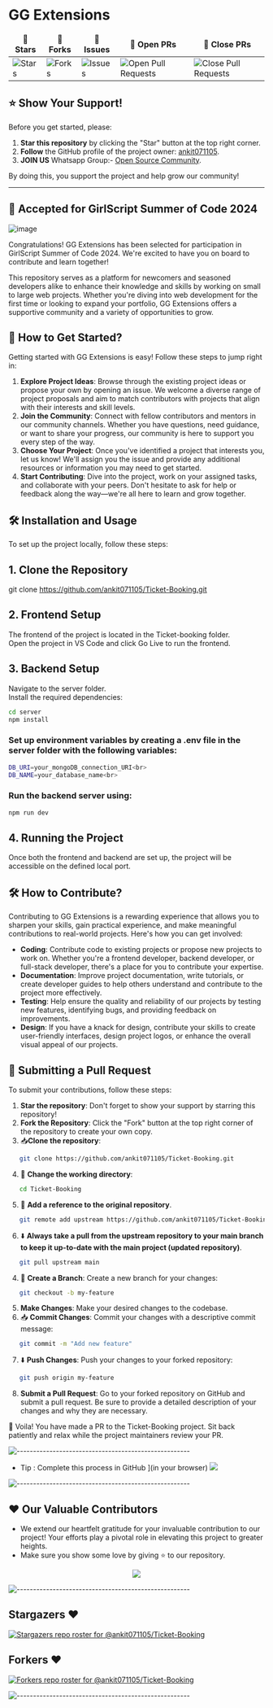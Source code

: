 

# GG Extensions
<table align="center">
    <thead align="center">
        <tr border: 2px;>
            <td><b>🌟 Stars</b></td>
            <td><b>🍴 Forks</b></td>
            <td><b>🐛 Issues</b></td>
            <td><b>🔔 Open PRs</b></td>
            <td><b>🔕 Close PRs</b></td>
        </tr>
     </thead>
    <tbody>
         <tr>
            <td><img alt="Stars" src="https://img.shields.io/github/stars/ankit071105/Ticket-Booking?style=flat&logo=github"/></td>
             <td><img alt="Forks" src="https://img.shields.io/github/forks/ankit071105/Ticket-Booking?style=flat&logo=github"/></td>
            <td><img alt="Issues" src="https://img.shields.io/github/issues/ankit071105/Ticket-Booking?style=flat&logo=github"/></td>
            <td><img alt="Open Pull Requests" src="https://img.shields.io/github/issues-pr/ankit071105/Ticket-Booking?style=flat&logo=github"/></td>
           <td><img alt="Close Pull Requests" src="https://img.shields.io/github/issues-pr-closed/ankit071105/Ticket-Booking?style=flat&color=critical&logo=github"/></td>
        </tr>
    </tbody>
</table>


## ⭐️ Show Your Support!

Before you get started, please:

1. **Star this repository** by clicking the "Star" button at the top right corner.
2. **Follow** the GitHub profile of the project owner: [ankit071105](https://github.com/ankit071105).
3. **JOIN US** Whatsapp Group:- [Open Source Community](https://chat.whatsapp.com/JWfNTvpbNTfDp0zWsgNGWi).

By doing this, you support the project and help grow our community!

---

## 🎉 Accepted for GirlScript Summer of Code 2024

  ![image](https://github.com/user-attachments/assets/5263dc32-ce09-4835-b964-7f996e970eb5)

Congratulations! GG Extensions has been selected for participation in GirlScript Summer of Code 2024. We're excited to have you on board to contribute and learn together!

This repository serves as a platform for newcomers and seasoned developers alike to enhance their knowledge and skills by working on small to large web projects. Whether you're diving into web development for the first time or looking to expand your portfolio, GG Extensions offers a supportive community and a variety of opportunities to grow.

## 🚀 How to Get Started?

Getting started with GG Extensions is easy! Follow these steps to jump right in:

1. **Explore Project Ideas**: Browse through the existing project ideas or propose your own by opening an issue. We welcome a diverse range of project proposals and aim to match contributors with projects that align with their interests and skill levels.
2. **Join the Community**: Connect with fellow contributors and mentors in our community channels. Whether you have questions, need guidance, or want to share your progress, our community is here to support you every step of the way.
3. **Choose Your Project**: Once you've identified a project that interests you, let us know! We'll assign you the issue and provide any additional resources or information you may need to get started.
4. **Start Contributing**: Dive into the project, work on your assigned tasks, and collaborate with your peers. Don't hesitate to ask for help or feedback along the way—we're all here to learn and grow together.

## 🛠 Installation and Usage
To set up the project locally, follow these steps:

## 1. Clone the Repository
git clone https://github.com/ankit071105/Ticket-Booking.git

## 2. Frontend Setup
The frontend of the project is located in the Ticket-booking folder.<br>
Open the project in VS Code and click Go Live to run the frontend.

## 3. Backend Setup
Navigate to the server folder.<br>
Install the required dependencies:<br>
```bash
cd server
npm install
```
### Set up environment variables by creating a .env file in the server folder with the following variables:
```bash
DB_URI=your_mongoDB_connection_URI<br>
DB_NAME=your_database_name<br>
```
### Run the backend server using:
```bash
npm run dev
```
## 4. Running the Project
Once both the frontend and backend are set up, the project will be accessible on the defined local port.


## 🛠 How to Contribute?

Contributing to GG Extensions is a rewarding experience that allows you to sharpen your skills, gain practical experience, and make meaningful contributions to real-world projects. Here's how you can get involved:

- **Coding**: Contribute code to existing projects or propose new projects to work on. Whether you're a frontend developer, backend developer, or full-stack developer, there's a place for you to contribute your expertise.
- **Documentation**: Improve project documentation, write tutorials, or create developer guides to help others understand and contribute to the project more effectively.
- **Testing**: Help ensure the quality and reliability of our projects by testing new features, identifying bugs, and providing feedback on improvements.
- **Design**: If you have a knack for design, contribute your skills to create user-friendly interfaces, design project logos, or enhance the overall visual appeal of our projects.

## 🔄 Submitting a Pull Request

To submit your contributions, follow these steps:

1. **Star the repository**: Don't forget to show your support by starring this repository!
2. **Fork the Repository**: Click the "Fork" button at the top right corner of the repository to create your own copy.
3. 📥**Clone the repository**:
```bash
   git clone https://github.com/ankit071105/Ticket-Booking.git
   ```
4. 📂 **Change the working directory**: 
```bash
   cd Ticket-Booking
   ```
5. 🔗 **Add a reference to the original repository**.
```bash
   git remote add upstream https://github.com/ankit071105/Ticket-Booking.git
   ```
6. ⬇️ **Always take a pull from the upstream repository to your main branch to keep it up-to-date with the main project (updated repository)**.
```bash
   git pull upstream main
   ```
4. 🌿 **Create a Branch**: Create a new branch for your changes:
```bash
   git checkout -b my-feature
   ```
5. **Make Changes**: Make your desired changes to the codebase.
6. 📥 **Commit Changes**: Commit your changes with a descriptive commit message:
```bash
   git commit -m "Add new feature"
   ```
7. ⬇️ **Push Changes**: Push your changes to your forked repository:
```bash
   git push origin my-feature
   ```
8. **Submit a Pull Request**: Go to your forked repository on GitHub and submit a pull request. Be sure to provide a detailed description of your changes and why they are necessary.

🎉 Voila! You have made a PR to the Ticket-Booking project. Sit back patiently and relax while the project maintainers review your PR.

![-----------------------------------------------------](https://raw.githubusercontent.com/andreasbm/readme/master/assets/lines/rainbow.png)
* Tip : Complete this process in GitHub ](in your browser)
[![](https://mermaid.ink/img/pako:eNpFUMtywjAM_BWNzvADOfRQWk5th0mPCQfhKI_iB1XsYRjg35EdpvVBlrQrraQrmtAxVtjbcDYjSYSPuvWgbxvk2GQDcWQ4SfhhE_ewXr_AQcibsdkIU2Qg-OIzvJbcfqldCIX73k2xyQb6yfITL3FGTXBO8U35ipAO4Qeen8QFz9TbdvJk7eUGpsju6n_9XbIWav5NPEctxBU6FkdTp4tdc6MWtbXjFit1O5Jji62_K49SDN8Xb7CKkniFEtIwYtWTnTVKp04F3iYahNxflnX4IJ_L3cr57g_ewG4o?type=png)](https://mermaid.live/edit#pako:eNpFUMtywjAM_BWNzvADOfRQWk5th0mPCQfhKI_iB1XsYRjg35EdpvVBlrQrraQrmtAxVtjbcDYjSYSPuvWgbxvk2GQDcWQ4SfhhE_ewXr_AQcibsdkIU2Qg-OIzvJbcfqldCIX73k2xyQb6yfITL3FGTXBO8U35ipAO4Qeen8QFz9TbdvJk7eUGpsju6n_9XbIWav5NPEctxBU6FkdTp4tdc6MWtbXjFit1O5Jji62_K49SDN8Xb7CKkniFEtIwYtWTnTVKp04F3iYahNxflnX4IJ_L3cr57g_ewG4o)


![-----------------------------------------------------](https://raw.githubusercontent.com/andreasbm/readme/master/assets/lines/rainbow.png)






## ❤️ Our Valuable Contributors

- We extend our heartfelt gratitude for your invaluable contribution to our project! Your efforts play a pivotal role in elevating this project to greater heights.
- Make sure you show some love by giving ⭐ to our repository.

<div align="center">
  <a href="https://github.com/samyakmaitre/eventmint">
    <img src="https://contrib.rocks/image?repo=ankit071105/Ticket-Booking&&max=100" />
  </a>
</div>

![-----------------------------------------------------](https://raw.githubusercontent.com/andreasbm/readme/master/assets/lines/rainbow.png)


## Stargazers ❤️

<div align='left'>


[![Stargazers repo roster for @ankit071105/Ticket-Booking](https://reporoster.com/stars/dark/ankit071105/Ticket-Booking)](https://github.com/ankit071105/Ticket-Booking/stargazers)


</div>

## Forkers ❤️

[![Forkers repo roster for @ankit071105/Ticket-Booking](https://reporoster.com/forks/dark/ankit071105/Ticket-Booking)](https://github.com/ankit071105/Ticket-Booking/network/members)


![-----------------------------------------------------](https://raw.githubusercontent.com/andreasbm/readme/master/assets/lines/rainbow.png)






